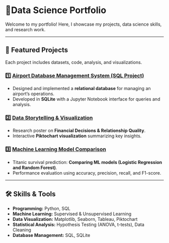 # 🚀Data Science Portfolio  
Welcome to my portfolio! Here, I showcase my projects, data science skills, and research work.  

---

## 📌 Featured Projects  
Each project includes datasets, code, analysis, and visualizations.  

### 1️⃣ **[Airport Database Management System (SQL Project)](.SQL-Project)**
   - Designed and implemented a **relational database** for managing an airport’s operations.  
   - Developed in **SQLite** with a Jupyter Notebook interface for queries and analysis.  

### 2️⃣ **[Data Storytelling & Visualization](#)**
   - Research poster on **Financial Decisions & Relationship Quality**.  
   - Interactive **Piktochart visualization** summarizing key insights.  

### 3️⃣ **[Machine Learning Model Comparison](#)**
   - Titanic survival prediction: **Comparing ML models (Logistic Regression and Random Forest)**.  
   - Performance evaluation using accuracy, precision, recall, and F1-score.  

---

## 🛠 Skills & Tools  
- **Programming:** Python, SQL 
- **Machine Learning:** Supervised & Unsupervised Learning  
- **Data Visualization:** Matplotlib, Seaborn, Tableau, Piktochart  
- **Statistical Analysis:** Hypothesis Testing (ANOVA, t-tests), Data Cleaning  
- **Database Management:** SQL, SQLite
